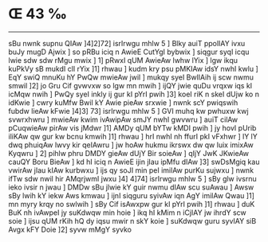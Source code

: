 # Œ 43 ‰
---
sBu nwnk supnu QIAw ]4]2]72] isrIrwgu mhlw 5 ] Blky auiT
ppolIAY ivxu buJy mugD Ajwix ] so pRBu iciq n AwieE CutYgI bybwix ]
siqgur syqI icqu lwie sdw sdw rMgu mwix ] 1] pRwxI qUM AwieAw lwhw
lYix ] lgw ikqu kuPkVy sB mukdI clI rYix ]1] rhwau ] kudm kry psu
pMKIAw idsY nwhI kwlu ] EqY swiQ mnuKu hY PwQw mwieAw jwil ] mukqy syeI
BwlIAih ij scw nwmu smwil ]2] jo Gru Cif gvwvxw so lgw mn mwih ]
ijQY jwie quDu vrqxw iqs kI icMqw nwih ] PwQy syeI inkly ij gur kI pYrI
pwih ]3] koeI riK n skeI dUjw ko n idKwie ] cwry kuMfw Bwil kY Awie
pieAw srxwie ] nwnk scY pwiqswih fubdw lieAw kFwie ]4]3] 73]
isrIrwgu mhlw 5 ] GVI muhq kw pwhuxw kwj svwrxhwru ] mwieAw kwim
ivAwipAw smJY nwhI gwvwru ] auiT cilAw pCuqwieAw pirAw vis jMdwr
]1] AMDy qUM bYTw kMDI pwih ] jy hovI pUrib iliKAw qw gur kw bcnu kmwih
]1] rhwau ] hrI nwhI nh ffurI pkI vFxhwr ] lY lY dwq phuiqAw lwvy
kir qeIAwru ] jw hoAw hukmu ikrswx dw qw luix imixAw Kyqwru ] 2]
pihlw phru DMDY gieAw dUjY Bir soieAw ] qIjY JwK JKwieAw cauQY Boru
BieAw ] kd hI iciq n AwieE ijin jIau ipMfu dIAw ]3] swDsMgiq kau
vwirAw jIau kIAw kurbwxu ] ijs qy soJI min peI imilAw purKu sujwxu ]
nwnk ifTw sdw nwil hir AMqrjwmI jwxu ]4] 4]74] isrIrwgu mhlw 5
] sBy glw ivsrnu ieko ivsir n jwau ] DMDw sBu jlwie kY guir nwmu dIAw
scu suAwau ] Awsw sBy lwih kY iekw Aws kmwau ] ijnI siqguru syivAw
iqn AgY imilAw Qwau ]1] mn myry krqy no swlwih ] sBy Cif isAwxpw
gur kI pYrI pwih ]1] rhwau ] duK BuK nh ivAwpeI jy suKdwqw min hoie
] ikq hI kMim n iCjIAY jw ihrdY scw soie ] ijsu qUM rKih hQ dy iqsu
mwir n skY koie ] suKdwqw guru syvIAY siB Avgx kFY Doie ]2] syvw mMgY
syvko
####
